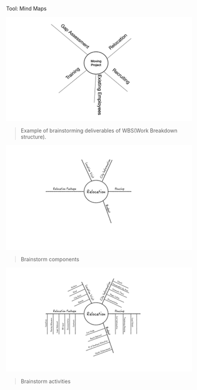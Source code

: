 Tool: Mind Maps

![mind-map-01](./mind-map-01.png)

> Example of brainstorming deliverables of WBS(Work Breakdown structure).

![mind-map-02](./mind-map-02.png)

> Brainstorm components

![mind-map-03](./mind-map-03.png)

> Brainstorm activities
